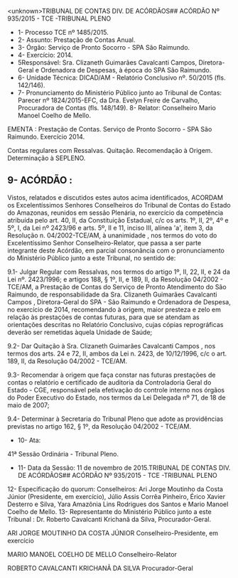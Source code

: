&lt;unknown&gt;TRIBUNAL DE CONTAS DIV. DE ACÓRDÃOS## ACÓRDÃO Nº 935/2015 - TCE -TRIBUNAL PLENO

- 1- Processo TCE nº 1485/2015.
- 2- Assunto: Prestação de Contas Anual.
- 3- Órgão: Serviço de Pronto Socorro - SPA São Raimundo.
- 4- Exercício: 2014.
- 5Responsável: Sra. Clizaneth Guimarães Cavalcanti Campos,  Diretora-Geral e Ordenadora de Despesas, à época do SPA São Raimundo.
- 6- Unidade Técnica: DICAD/AM - Relatório Conclusivo nº. 50/2015 (fls. 142/146).
- 7-  Pronunciamento  do Ministério Público  junto  ao Tribunal  de Contas: Parecer  nº 1824/2015-EFC, da Dra. Evelyn Freire de Carvalho, Procuradora de Contas (fls. 148/149). 8- Relator: Conselheiro Mario Manoel Coelho de Mello.

EMENTA : Prestação de Contas. Serviço de Pronto Socorro - SPA São Raimundo. Exercício 2014.

Contas regulares com Ressalvas. Quitação. Recomendação à Origem. Determinação à SEPLENO.

## 9- ACÓRDÃO :

Vistos, relatados e discutidos estes autos acima identificados, ACORDAM os Excelentíssimos Senhores Conselheiros do Tribunal de Contas do Estado do Amazonas, reunidos em sessão Plenária, no exercício da competência atribuída pelo art.  40,  II, da Constituição Estadual, c/c os arts. 1º, II, 2º, 4º e 5º, I, da Lei nº 2423/96 e arts. 5º, II e 11, inciso  III,  alínea  'a',  item  3,  da  Resolução  n.  04/2002-TCE/AM, à  unanimidade ,  nos termos  do  voto  do  Excelentíssimo  Senhor  Conselheiro-Relator,  que  passa  a  ser  parte integrante deste Acórdão, em parcial consonância com o pronunciamento do Ministério Público junto a este Tribunal, no sentido de:

9.1- Julgar Regular com Ressalvas, nos termos do artigo 1º, II, 22, II, e 24 da Lei nº. 2423/1996; e artigos 188, § 1º, II, e 189, II, da Resolução 04/2002 - TCE/AM, a Prestação  de  Contas  do  Serviço  de  Pronto Atendimento  do  São  Raimundo,  de responsabilidade da Sra. Clizaneth Guimarães Cavalcanti Campos ,  Diretora-Geral do SPA - São Raimundo e Ordenadora de Despesa, no exercício de 2014, recomendando à origem, maior presteza e zelo em relação às prestações de contas futuras, para que se atendam  as  orientações  descritas  no  Relatório  Conclusivo,  cujas  cópias  reprográficas deverão ser remetidas àquela Unidade de Saúde;

9.2-  Dar  Quitação à  Sra. Clizaneth  Guimarães  Cavalcanti  Campos ,  nos termos dos arts. 24 e 72, II, ambos da Lei n. 2423, de 10/12/1996, c/c o art. 189, II, da Resolução 04/2002 - TCE/AM.

9.3-  Recomendar à  origem que  faça  constar  nas  futuras  prestações  de contas  o  relatório  e  certificado  de  auditoria  da  Controladoria  Geral  do  Estado  -  CGE, responsável  pela  efetivação  do  controle  interno  nos  órgãos  do  Poder  Executivo  do Estado, nos termos da Lei Delegada nº 71, de 18 de maio de 2007;

9.4- Determinar à Secretaria do Tribunal Pleno que adote as providências previstas no artigo 162, § 1º, da Resolução 04/2002 - TCE/AM.

- 10- Ata:

41ª Sessão Ordinária - Tribunal Pleno.

- 11- Data da Sessão: 11 de novembro de 2015.TRIBUNAL DE CONTAS DIV. DE ACÓRDÃOS## ACÓRDÃO Nº 935/2015 - TCE -TRIBUNAL PLENO

12-  Especificação  do  quorum: Conselheiros:  Ari  Jorge  Moutinho  da  Costa  Júnior (Presidente,  em  exercício),  Júlio  Assis  Corrêa  Pinheiro,  Érico  Xavier  Desterro  e  Silva, Yara Amazônia Lins Rodrigues dos Santos e Mario Manoel Coelho de Mello. 13- Representante do Ministério Público junto a este Tribunal : Dr. Roberto Cavalcanti Krichanã da Silva, Procurador-Geral.

ARI JORGE MOUTINHO DA COSTA JÚNIOR Conselheiro-Presidente, em exercício

MARIO MANOEL COELHO DE MELLO Conselheiro-Relator

ROBERTO CAVALCANTI KRICHANÃ DA SILVA Procurador-Geral